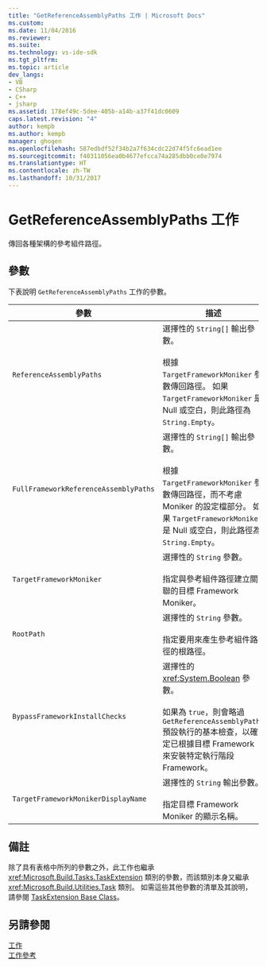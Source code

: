```yaml
---
title: "GetReferenceAssemblyPaths 工作 | Microsoft Docs"
ms.custom: 
ms.date: 11/04/2016
ms.reviewer: 
ms.suite: 
ms.technology: vs-ide-sdk
ms.tgt_pltfrm: 
ms.topic: article
dev_langs:
- VB
- CSharp
- C++
- jsharp
ms.assetid: 178ef49c-5dee-405b-a14b-a37f41dc0609
caps.latest.revision: "4"
author: kempb
ms.author: kempb
manager: ghogen
ms.openlocfilehash: 587edbdf52f34b2a7f634cdc22d74f5fc6ead1ee
ms.sourcegitcommit: f40311056ea0b4677efcca74a285dbb0ce0e7974
ms.translationtype: HT
ms.contentlocale: zh-TW
ms.lasthandoff: 10/31/2017
---
```

# <a name="getreferenceassemblypaths-task"></a>GetReferenceAssemblyPaths 工作
傳回各種架構的參考組件路徑。  
  
## <a name="parameters"></a>參數  
 下表說明 `GetReferenceAssemblyPaths` 工作的參數。  
  
|參數|描述|  
|---------------|-----------------|  
|`ReferenceAssemblyPaths`|選擇性的 `String[]` 輸出參數。<br /><br /> 根據 `TargetFrameworkMoniker` 參數傳回路徑。 如果 `TargetFrameworkMoniker` 是 Null 或空白，則此路徑為 `String.Empty`。|  
|`FullFrameworkReferenceAssemblyPaths`|選擇性的 `String[]` 輸出參數。<br /><br /> 根據 `TargetFrameworkMoniker` 參數傳回路徑，而不考慮 Moniker 的設定檔部分。 如果 `TargetFrameworkMoniker` 是 Null 或空白，則此路徑為 `String.Empty`。|  
|`TargetFrameworkMoniker`|選擇性的 `String` 參數。<br /><br /> 指定與參考組件路徑建立關聯的目標 Framework Moniker。|  
|`RootPath`|選擇性的 `String` 參數。<br /><br /> 指定要用來產生參考組件路徑的根路徑。|  
|`BypassFrameworkInstallChecks`|選擇性的 <xref:System.Boolean> 參數。<br /><br /> 如果為 `true`，則會略過 `GetReferenceAssemblyPaths` 預設執行的基本檢查，以確定已根據目標 Framework 來安裝特定執行階段 Framework。|  
|`TargetFrameworkMonikerDisplayName`|選擇性的 `String` 輸出參數。<br /><br /> 指定目標 Framework Moniker 的顯示名稱。|  
  
## <a name="remarks"></a>備註  
 除了具有表格中所列的參數之外，此工作也繼承 <xref:Microsoft.Build.Tasks.TaskExtension> 類別的參數，而該類別本身又繼承 <xref:Microsoft.Build.Utilities.Task> 類別。 如需這些其他參數的清單及其說明，請參閱 [TaskExtension Base Class](../msbuild/taskextension-base-class.md)。  
  
## <a name="see-also"></a>另請參閱  
 [工作](../msbuild/msbuild-tasks.md)   
 [工作參考](../msbuild/msbuild-task-reference.md)